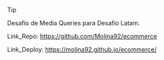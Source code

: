>[!TIP]
>
> Desafío de Media Queries para Desafio Latam.
>
>Link_Repo: https://github.com/Molina92/ecommerce
>
>
>Link_Deploy: https://molina92.github.io/ecommerce/
>
>
